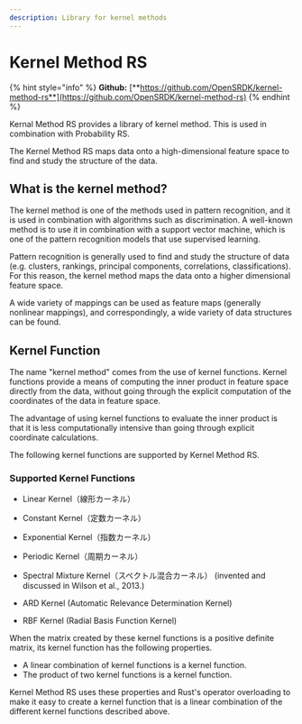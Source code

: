 ```yaml
---
description: Library for kernel methods
---
```


# Kernel Method RS

{% hint style="info" %}
**Github:** [**https://github.com/OpenSRDK/kernel-method-rs**](https://github.com/OpenSRDK/kernel-method-rs)
{% endhint %}

Kernal Method RS provides a library of kernel method. This is used in combination with Probability RS.

The Kernel Method RS maps data onto a high-dimensional feature space to find and study the structure of the data.

## What is the kernel method?

The kernel method is one of the methods used in pattern recognition, and it is used in combination with algorithms such as discrimination.
A well-known method is to use it in combination with a support vector machine, which is one of the pattern recognition models that use supervised learning.

Pattern recognition is generally used to find and study the structure of data (e.g. clusters, rankings, principal components, correlations, classifications).
For this reason, the kernel method maps the data onto a higher dimensional feature space.

A wide variety of mappings can be used as feature maps (generally nonlinear mappings), and correspondingly, a wide variety of data structures can be found.

## Kernel Function

The name "kernel method" comes from the use of kernel functions.
Kernel functions provide a means of computing the inner product in feature space directly from the data, without going through the explicit computation of the coordinates of the data in feature space.

The advantage of using kernel functions to evaluate the inner product is that it is less computationally intensive than going through explicit coordinate calculations.

The following kernel functions are supported by Kernel Method RS.

### Supported Kernel Functions

- Linear Kernel（線形カーネル）
- Constant Kernel（定数カーネル）
- Exponential Kernel（指数カーネル）
- Periodic Kernel（周期カーネル）
- Spectral Mixture Kernel（スペクトル混合カーネル）
  (invented and discussed in Wilson et al., 2013.)

- ARD Kernel (Automatic Relevance Determination Kernel)
- RBF Kernel (Radial Basis Function Kernel)

When the matrix created by these kernel functions is a positive definite matrix, its kernel function has the following properties.

- A linear combination of kernel functions is a kernel function.
- The product of two kernel functions is a kernel function.

Kernel Method RS uses these properties and Rust's operator overloading to make it easy to create a kernel function that is a linear combination of the different kernel functions described above.
